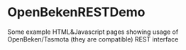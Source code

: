# OpenBekenRESTDemo
Some example HTML&amp;Javascript pages showing usage of OpenBeken/Tasmota (they are compatible) REST interface
